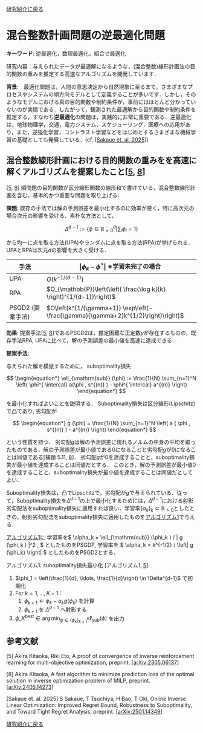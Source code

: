 <a href="{{ '/research_interest' | relative_url }}">研究紹介に戻る</a>

# 混合整数計画問題の逆最適化問題

**キーワード**: 逆最適化，数理最適化，組合せ最適化

研究内容：与えられたデータが最適解になるような，(混合整数)線形計画法の目的関数の重みを推定する高速なアルゴリズムを開発しています．

**背景**:　最適化問題は，人間の意思決定から自然現象に至るまで，さまざまなプロセスやシステムの順方向モデルとして定義することが多いです．しかし，そのようなモデルにおける真の目的関数や制約条件が，事前にはほとんど分かっていないのが実情である．したがって，観測された最適解から目的関数や制約条件を推定する，すなわち**逆最適化**の問題は，実践的に非常に重要である．逆最適化は，地球物理学，交通，電力システム，スケジューリング，医療への応用があり，また，逆強化学習，コントラスト学習などをはじめとするさまざまな機械学習の基礎としても発展している．(cf. [[Sakaue et. al. 2025](#sakaue2025online)])
<!-- 
この分野における初期の研究は地球物理学から登場し、地震波データから地下構造を推定することを目的としていた \citep{Tarantola1988-tq,Burton1992-dc}。  
その後、逆最適化は広く研究されるようになり \citep{Ahuja2001-cv,Heuberger2004-zv,Chan2019-zg,Chan2023-qk}、交通 \citep{Bertsimas2015-kw}、電力システム \citep{Birge2017-il}、医療 \citep{Chan2022-uq} などのさまざまな分野に応用されてきた。  
さらに、逆強化学習 \citep{Ng2000-sf} やコントラスト学習 \citep{Shi2023-nd} をはじめとするさまざまな機械学習手法の基礎としても発展している。
-->
 

## 混合整数線形計画における目的関数の重みをを高速に解くアルゴリズムを提案したこと[[5](#K5), [8](#K8)]

[[5](#K5), [8](#K8)] 順問題の目的関数が区分線形関数の線形和で書けている，混合整数線形計画を含む，基本的かつ重要な問題を取り上げる．

**課題**: 既存の手法では解の予測誤差を最小化するのに効率が悪く，特に高次元の場合次元の影響を受ける．素朴な方法として，

$$
\begin{equation*}
    \Delta^{d-1} := \left\{ \phi \in \mathbb{R}_{\geq 0 }^d \middle| \sum_i \phi_i =1 \right\}
\end{equation*}
$$

から均一に点を取る方法(UPA)やランダムに点を取る方法(RPA)が挙げられる．UPAとRPAは次元$d$の影響を大きく受ける．


| 手法 | $\| \phi_k - \phi^* \|$ ※学習未完了の場合 |
|------|-------------------------|
| UPA | $O(k^{-1/(d-1)})$ |
| RPA | $O_{\mathbb{P}}\left(\left( \frac{\log k}{k} \right)^{1/(d-1)}\right)$ |
| PSGD2 (提案手法) | $O\left(k^{1/(\gamma+1)} \exp\left(-\frac{\gamma}{\gamma+2}k^{1/2}\right)\right)$ |

**効果**: 提案手法[[5](#K5), [8](#K8)]であるPSGD2は，推定困難な正定数$\gamma$が存在するものの，既存手法RPA, UPAに比べて，解の予測誤差の最小値を高速に達成できる．

**提案手法**: 

与えられた解を模倣するために，
suboptimality損失

$$
\begin{equation*}
    \ell_{\mathrm{sub}} (\phi) := \frac{1}{N} \sum_{n=1}^N \left( \phi^{ \intercal} a(\phi , s^{(n)} ) - \phi^{ \intercal} a^{(n)} \right) 
\end{equation*}
$$

を最小化すればよいことを説明する．
Suboptimality損失は区分線形(Lipschitz)で凸であり,
劣勾配が

$$
\begin{equation*}
    g (\phi) = \frac{1}{N}
    \sum_{n=1}^N 
    \left(
        a ( \phi , s^{(n)} )
        -
        a^{(n)}
    \right)    
\end{equation*} 
$$

という性質を持つ．
劣勾配$g$は解の予測誤差に現れるノルムの中身の平均を取ったものである．解の予測誤差が最小値である$0$になることと劣勾配$g$が$0$になることは同値である[補題 5.11, [8](#K8)]．
劣勾配$g$が$0$を達成することと，suboptimality損失が最小値を達成することは同値だとする．
このとき，解の予測誤差が最小値$0$を達成することと，suboptimality損失が最小値を達成することは同値だとしてよい．

Suboptimality損失は，凸でLipschitzで，劣勾配が$g$で与えられている．従って，Suboptimality損失を$\Delta^{d-1}$の上で最小化するためには，$\Delta^{d-1}$における射影劣勾配法をsuboptimality損失に適用すれば良い．学習率$\left\{ \alpha_k \right\} {}_{k} \subset \mathbb{R} {}_{>0}$としたときの，射影劣勾配法をsuboptimality損失に適用したものを[アルゴリズム1](#alg:1)で与える．

[アルゴリズム1](#alg:1)に
学習率を$
   \alpha_k =
    \ell_{\mathrm{sub}} (\phi_k ) / \| g (\phi_k ) \|^2  ,
$
としたものをPSGDP,
学習率を
$
    \alpha_k = k^{-1/2}
    /
        \left\|
         g (\phi_k)
        \right\|
$
としたものをPSGD2とする．


<a id="alg:1">アルゴリズム1</a>: suboptimality損失最小化 [アルゴリズム1, [5](#K5)]
1. $\phi_1 = \left(\frac{1}{d}, \ldots, \frac{1}{d}\right) \in \Delta^{d-1}$ で初期化
2. For $k = 1, \ldots, K-1$：
    1. $\phi_{k+1} \leftarrow \phi_k - \alpha_k g(\phi_k)$ を計算
    2. $\phi_{k+1}$ を $\Delta^{d-1}$ へ射影する
3. $\phi\_K^{\mathrm{best}} \in \arg\min_{\phi \in \left\{\phi_k \right\} {}_{k=1}^K} \ell_{\mathrm{sub}}(\phi)$ を出力

## 参考文献

[<a id="K5">5</a>] Akira Kitaoka, Riki Eto, A proof of convergence of inverse reinforcement learning for multi-objective optimization, preprint.
[[arXiv:2305.06137](https://arxiv.org/abs/2305.06137)]

[<a id="K8">8</a>] Akira Kitaoka, A fast algorithm to minimize prediction loss of the optimal solution in inverse optimization problem of MILP, preprint.
[[arXiv:2405.14273](https://arxiv.org/abs/2405.14273)]

[<a id="sakaue2025online">Sakaue et. al. 2025</a>] S Sakaue, T Tsuchiya, H Bao, T Oki, Online Inverse Linear Optimization: Improved Regret Bound, Robustness to Suboptimality, and Toward Tight Regret Analysis, preprint.
[[arXiv:2501.14349](https://arxiv.org/abs/2501.14349)]


<!-- 
<details><summary>詳細</summary>

工事中
</details>
-->

<a href="{{ '/research_interest' | relative_url }}">研究紹介に戻る</a>